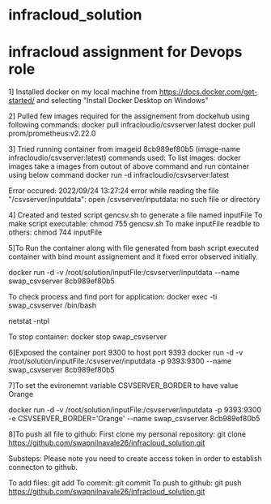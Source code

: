 # infracloud_solution
# infracloud assignment for Devops role

1] Installed docker on my local machine from https://docs.docker.com/get-started/ and selecting "Install Docker Desktop on Windows"

2] Pulled few images required for the assignement from dockehub using following commands:
docker pull infracloudio/csvserver:latest
docker pull prom/prometheus:v2.22.0

3] Tried running container from imageid 8cb989ef80b5 (image-name infracloudio/csvserver:latest)
commands used:
To list images:
docker images
take a images from outout of above command and run container using below command
docker run -d infracloudio/csvserver:latest

Error occured:
2022/09/24 13:27:24 error while reading the file "/csvserver/inputdata": open /csvserver/inputdata: no such file or directory

4] Created and tested script gencsv.sh to generate a file named inputFile
To make script executable:
chmod 755 gencsv.sh
To make inputFile readble to others:
chmod 744 inputFile

5]To Run the container along with file generated from bash script executed container with bind mount assignement and it fixed error observed initially.

docker run -d -v /root/solution/inputFile:/csvserver/inputdata --name swap_csvserver 8cb989ef80b5

To check process and find port for application:
docker exec -ti swap_csvserver /bin/bash

netstat -ntpl

To stop container:
docker stop swap_csvserver

6]Exposed the container port 9300 to host port 9393
docker run -d -v /root/solution/inputFile:/csvserver/inputdata -p 9393:9300 --name swap_csvserver 8cb989ef80b5

7]To set the evironemnt variable CSVSERVER_BORDER to have value Orange

docker run -d -v /root/solution/inputFile:/csvserver/inputdata -p 9393:9300 -e CSVSERVER_BORDER='Orange' --name swap_csvserver 8cb989ef80b5

8]To push all file to github:
First clone my personal repository:
git clone https://github.com/swapnilnavale26/infracloud_solution.git

Substeps: Please note you need to create access token in order to establish connecton to github.

To add files:
git add
To commit:
git commit
To push to github:
git push https://github.com/swapnilnavale26/infracloud_solution.git
